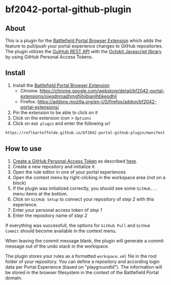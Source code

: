 # bf2042-portal-github-plugin

## About
This is a plugin for the [Battlefield Portal Browser Extension](https://github.com/LennardF1989/BF2042-Portal-Extensions) which adds the feature to pull/push your portal experience changes to GitHub repositories.
The plugin utilizes the [GutHub REST API](https://docs.github.com/en/rest) with the [Octokit Javascript library](https://github.com/octokit/octokit.js) by using GitHub Personal Access Tokens.

## Install

1. Install the [Battlefield Portal Browser Extension](https://github.com/LennardF1989/BF2042-Portal-Extensions)
    - Chrome: https://chrome.google.com/webstore/detail/bf2042-portal-extensions/ojegdnmadhmgfijhiibianlhbkepdhlj
    - Firefox: https://addons.mozilla.org/en-US/firefox/addon/bf2042-portal-extensions/
2. Pin the extension to be able to click on it
3. Click on the extension icon > `Options`
4. Click on `Add plugin` and enter the following url

```txt
https://roflkartoffelde.github.io/bf2042-portal-github-plugin/manifest.json
```

## How to use

1. [Create a GitHub Personal Access Token](https://github.com/settings/tokens) as described [here](https://docs.github.com/en/articles/creating-an-access-token-for-command-line-use).
2. Create a new repository and initialize it
3. Open the rule editor in one of your portal experiences 
4. Open the context menu by right-clicking in the workspace area (not on a block)
5. If the plugin was initialized correctly, you should see some `GitHub...` menu items at the bottom.
6. Click on `GitHub Setup` to connect your repository of _step 2_ with this experience.
7. Enter your personal access token of _step 1_
8. Enter the repository name of _step 2_

If everything was successfull, the options for `GitHub Pull` and `GitHub Commit` should become available in the context menu.

When leaving the commit message blank, the plugin will generate a commit message out of the undo stack in the workspace.

The plugin stores your rules as a formatted `workspace.xml` file in the root folder of your repository.
You can define a repository and according login data per Portal Experience (based on "playgroundId").
The information will be stored in the browser filesystem in the context of the Battlefield Portal domain.
